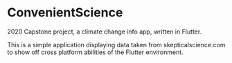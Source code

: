 # ConvenientScience
2020 Capstone project, a climate change info app, written in Flutter.

This is a simple application displaying data taken from skepticalscience.com to show off cross platform abilities of the Flutter environment.

